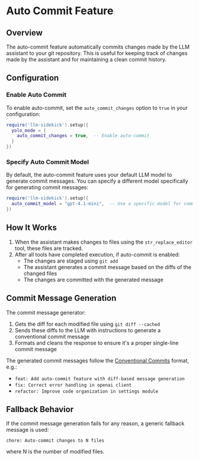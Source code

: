 # Auto Commit Feature

## Overview
The auto-commit feature automatically commits changes made by the LLM assistant to your git repository. This is useful for keeping track of changes made by the assistant and for maintaining a clean commit history.

## Configuration

### Enable Auto Commit
To enable auto-commit, set the `auto_commit_changes` option to `true` in your configuration:

```lua
require('llm-sidekick').setup({
  yolo_mode = {
    auto_commit_changes = true,  -- Enable auto-commit
  }
})
```

### Specify Auto Commit Model
By default, the auto-commit feature uses your default LLM model to generate commit messages. You can specify a different model specifically for generating commit messages:

```lua
require('llm-sidekick').setup({
  auto_commit_model = "gpt-4.1-mini",  -- Use a specific model for commit messages
})
```

## How It Works

1. When the assistant makes changes to files using the `str_replace_editor` tool, these files are tracked.
2. After all tools have completed execution, if auto-commit is enabled:
   - The changes are staged using `git add`
   - The assistant generates a commit message based on the diffs of the changed files
   - The changes are committed with the generated message

## Commit Message Generation

The commit message generator:
1. Gets the diff for each modified file using `git diff --cached`
2. Sends these diffs to the LLM with instructions to generate a conventional commit message
3. Formats and cleans the response to ensure it's a proper single-line commit message

The generated commit messages follow the [Conventional Commits](https://www.conventionalcommits.org/) format, e.g.:
- `feat: Add auto-commit feature with diff-based message generation`
- `fix: Correct error handling in openai client`
- `refactor: Improve code organization in settings module`

## Fallback Behavior

If the commit message generation fails for any reason, a generic fallback message is used:
```
chore: Auto-commit changes to N files
```
where N is the number of modified files.
